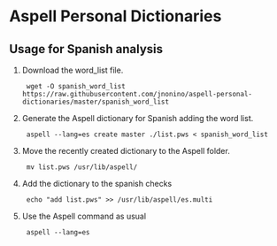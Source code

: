 # Aspell Personal Dictionaries

## Usage for Spanish analysis

1. Download the word_list file.

        wget -O spanish_word_list https://raw.githubusercontent.com/jnonino/aspell-personal-dictionaries/master/spanish_word_list
    
2. Generate the Aspell dictionary for Spanish adding the word list.

        aspell --lang=es create master ./list.pws < spanish_word_list
    
3. Move the recently created dictionary to the Aspell folder.

        mv list.pws /usr/lib/aspell/
    
4. Add the dictionary to the spanish checks

        echo "add list.pws" >> /usr/lib/aspell/es.multi

5. Use the Aspell command as usual

        aspell --lang=es
